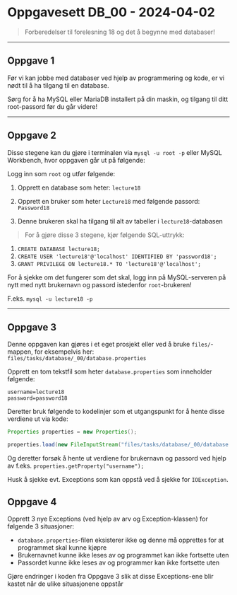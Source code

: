 # Oppgavesett DB_00 - 2024-04-02

> Forberedelser til forelesning 18 og det å begynne med databaser!

---

## Oppgave 1

Før vi kan jobbe med databaser ved hjelp av programmering og kode, er vi nødt til å ha tilgang til en database.

Sørg for å ha MySQL eller MariaDB installert på din maskin, og tilgang til ditt root-passord før du går videre!

---

## Oppgave 2

Disse stegene kan du gjøre i terminalen via `mysql -u root -p` eller MySQL Workbench, hvor oppgaven går ut på følgende:

Logg inn som `root` og utfør følgende:

1. Opprett en database som heter: `lecture18`

2. Opprett en bruker som heter `Lecture18` med følgende passord: `Password18`

3. Denne brukeren skal ha tilgang til alt av tabeller i `lecture18`-databasen

> For å gjøre disse 3 stegene, kjør følgende SQL-uttrykk:

1. `CREATE DATABASE lecture18;`
2. `CREATE USER 'lecture18'@'localhost' IDENTIFIED BY 'password18';`
3. `GRANT PRIVILEGE ON lecture18.* TO 'lecture18'@'localhost';`

For å sjekke om det fungerer som det skal, logg inn på MySQL-serveren på nytt med nytt brukernavn og passord istedenfor `root`-brukeren!

F.eks. `mysql -u lecture18 -p`

---

## Oppgave 3

Denne oppgaven kan gjøres i et eget prosjekt eller ved å bruke `files/`-mappen, for eksempelvis her: `files/tasks/database/_00/database.properties`

Opprett en tom tekstfil som heter `database.properties` som inneholder følgende:

```properties
username=lecture18
password=password18
```

Deretter bruk følgende to kodelinjer som et utgangspunkt for å hente disse verdiene ut via kode:

```java
Properties properties = new Properties();

properties.load(new FileInputStream("files/tasks/database/_00/database.properties"));
```

Og deretter forsøk å hente ut verdiene for brukernavn og passord ved hjelp av f.eks. `properties.getProperty("username");`

Husk å sjekke evt. Exceptions som kan oppstå ved å sjekke for `IOException`.

## Oppgave 4

Opprett 3 nye Exceptions (ved hjelp av arv og Exception-klassen) for følgende 3 situasjoner:

- `database.properties`-filen eksisterer ikke og denne må opprettes for at programmet skal kunne kjøpre
- Brukernavnet kunne ikke leses av og programmet kan ikke fortsette uten
- Passordet kunne ikke leses av og programmer kan ikke fortsette uten

Gjøre endringer i koden fra Oppgave 3 slik at disse Exceptions-ene blir kastet når de ulike situasjonene oppstår

